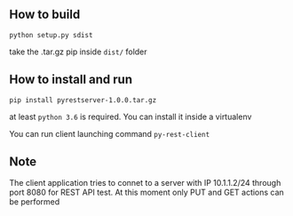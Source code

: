 ## How to build

```
python setup.py sdist
```
take the .tar.gz pip inside `dist/` folder 

## How to install and run

```
pip install pyrestserver-1.0.0.tar.gz
```
at least `python 3.6` is required. You can install it inside a virtualenv

You can run client launching command `py-rest-client`



## Note

The client application tries to connet to a server with IP 10.1.1.2/24 through port 8080 for REST API test.
At this moment only PUT and GET actions can be performed

